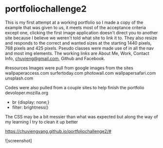 # portfoliochallenge2
This is my first attempt at a working portfolio so I made a copy of the example that was given to us, it meets most of the acceptance criteria except one, clicking the first image application doesn't direct you to another site because I believe we weren't told what site to link it to.  They also resize and responds to the correct and wanted sizes at the starting 1440 pixels, 768 pixels and 425 pixels.  Pseudo classes were made use of in all the nav and most img elements. The working links are About Me, Work, Contact Info, chuyieng@gmail.com, Github and Facebook.
 
#resources
 Images were pull from google images from the sites
  wallpaperaccess.com
  surfertoday.com
  photowall.com
  wallpapersafari.com
  unsplash.com
  
  Codes were also pulled from a couple sites to help finish the portfolio
  devoloper.mozilla.org
   - br {display: none;}
   - filter: brightness()
  
  The CSS may be a bit messier than what was expected but along the way of my learning I try to clean it up better
   
  https://chuyiengvang.github.io/portfoliochallenge2/#
  
![screenshot]
